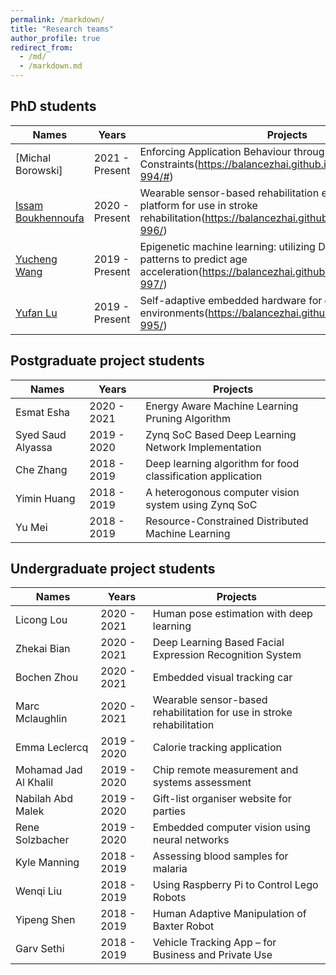 ```yaml
---
permalink: /markdown/
title: "Research teams"
author_profile: true
redirect_from: 
  - /md/
  - /markdown.md
---
```


## PhD students

| Names                   | Years            | Projects                                                             |
| --------                | ---------------- | ------------------------------------------------------------ |
| [Michal Borowski] | 2021 - Present   | Enforcing Application Behaviour through Type-Based Constraints(https://balancezhai.github.io/portfolio/protfolio-994/#)                          |
| [Issam Boukhennoufa](https://www.essex.ac.uk/people/boukh26001/issam-boukhennoufa) | 2020 - Present   | Wearable sensor-based rehabilitation exercise assessment platform for use in stroke rehabilitation(https://balancezhai.github.io/portfolio/protfolio-996/)                          |
| [Yucheng Wang](https://www.essex.ac.uk/people/wangy15006/yucheng-wang)       | 2019 - Present   | Epigenetic machine learning: utilizing DNA methylation patterns to predict age acceleration(https://balancezhai.github.io/portfolio/protfolio-997/)                          |
| [Yufan Lu](https://www.essex.ac.uk/people/luyuf22407/yufan-lu)           | 2019 - Present   | Self-adaptive embedded hardware for extreme environments(https://balancezhai.github.io/portfolio/portfolio-995/)     |

## Postgraduate project students

| Names                   | Years            | Projects                                                             |
| --------                | ---------------- | ------------------------------------------------------------ |
| Esmat Esha       | 2020 - 2021   | Energy Aware Machine Learning Pruning Algorithm     |
| Syed Saud Alyassa       | 2019 - 2020   | Zynq SoC Based Deep Learning Network Implementation   |
| Che Zhang | 2018 - 2019   | Deep learning algorithm for food classification application                         |
| Yimin Huang | 2018 - 2019   | A heterogonous computer vision system using Zynq SoC                 |
| Yu Mei | 2018 - 2019   | Resource-Constrained Distributed Machine Learning                         |

## Undergraduate project students

| Names                   | Years            | Projects                                                             |
| --------                | ---------------- | ------------------------------------------------------------ |
| Licong Lou         | 2020 - 2021   | Human pose estimation with deep learning |
| Zhekai Bian        | 2020 - 2021   | Deep Learning Based Facial Expression Recognition System |
| Bochen Zhou        | 2020 - 2021   | Embedded visual tracking car |
| Marc Mclaughlin    | 2020 - 2021   | Wearable sensor-based rehabilitation for use in stroke rehabilitation |
| Emma Leclercq    | 2019 - 2020   | Calorie tracking application |
| Mohamad Jad Al Khalil    | 2019 - 2020    | Chip remote measurement and systems assessment |
| Nabilah Abd Malek    | 2019 - 2020    | Gift-list organiser website for parties |
| Rene Solzbacher   | 2019 - 2020    | Embedded computer vision using neural networks |
| Kyle Manning   | 2018 - 2019    | Assessing blood samples for malaria |
| Wenqi Liu   | 2018 - 2019    | Using Raspberry Pi to Control Lego Robots |
| Yipeng Shen   | 2018 - 2019    | Human Adaptive Manipulation of Baxter Robot |
| Garv Sethi  | 2018 - 2019    | Vehicle Tracking App – for Business and Private Use|



